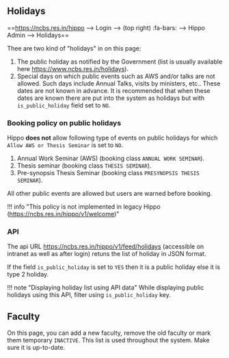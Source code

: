 ## Holidays 

==https://ncbs.res.in/hippo --> Login --> (top right) :fa-bars: --> Hippo Admin --> Holidays==

Thee are two kind of "holidays" in on this page:

1. The public holiday as notified by the Government (list is usually available
   here https://www.ncbs.res.in/holidays).
2. Special days on which public events such as AWS and/or talks are not
   allowed. Such days include Annual Talks, visits by ministers, etc.. These
   dates are not known in advance. It is recommended that when these  dates are
   known there are put into the system as holidays but with `is_public_holiday`
   field set to `NO`.

### Booking policy on public holidays

Hippo __does not__ allow following type of events on public holidays for which
`Allow AWS or Thesis Seminar` is set to `NO`.

1. Annual Work Seminar (AWS) (booking class `ANNUAL WORK SEMINAR`).
2. Thesis seminar (booking class `THESIS SEMINAR`).
3. Pre-synopsis Thesis Seminar (booking class `PRESYNOPSIS THESIS SEMINAR`).

All other public events are allowed but users are warned before booking.

!!! info "This policy is not implemented in legacy Hippo (https://ncbs.res.in/hippo/v1/welcome)"

### API

The api URL https://ncbs.res.in/hippo/v1/feed/holidays (accessible on intranet
as well as after login) retuns the list of holiday in JSON format.

If the field `is_public_holiday` is set to `YES` then it is a public holiday
else it is type 2 holiday. 

!!! note "Displaying holiday list using API data"
    While displaying public holidays using this API, filter using
    `is_public_holiday` key. 


## Faculty

On this page, you can add a new faculty, remove the old faculty or mark them
temporary `INACTIVE`. This list is used throughout the system. Make sure it is
up-to-date.
